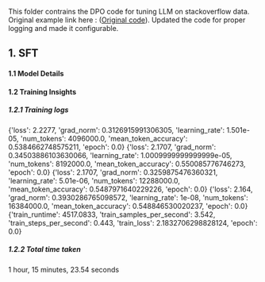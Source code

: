 This folder contrains the DPO code for tuning LLM on stackoverflow data. Original example link here : ([Original code](https://github.com/huggingface/trl/tree/main/examples/research_projects/stack_llama_2/scripts)). Updated the code for proper logging and made it configurable.

## 1. SFT
#### 1.1 Model Details
#### 1.2 Training Insights
##### 1.2.1 Training logs
{'loss': 2.2277, 'grad_norm': 0.3126915991306305, 'learning_rate': 1.501e-05, 'num_tokens': 4096000.0, 'mean_token_accuracy': 0.5384662748575211, 'epoch': 0.0}
{'loss': 2.1707, 'grad_norm': 0.34503886103630066, 'learning_rate': 1.0009999999999999e-05, 'num_tokens': 8192000.0, 'mean_token_accuracy': 0.550085776746273, 'epoch': 0.0}
{'loss': 2.1707, 'grad_norm': 0.3259875476360321, 'learning_rate': 5.01e-06, 'num_tokens': 12288000.0, 'mean_token_accuracy': 0.5487971640229226, 'epoch': 0.0}
{'loss': 2.164, 'grad_norm': 0.3930286765098572, 'learning_rate': 1e-08, 'num_tokens': 16384000.0, 'mean_token_accuracy': 0.548846530020237, 'epoch': 0.0}
{'train_runtime': 4517.0833, 'train_samples_per_second': 3.542, 'train_steps_per_second': 0.443, 'train_loss': 2.1832706298828124, 'epoch': 0.0}

##### 1.2.2 Total time taken
1 hour, 15 minutes, 23.54 seconds
